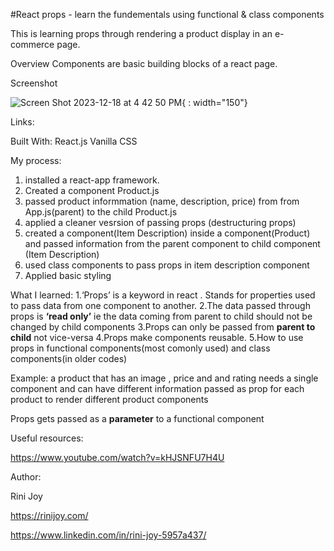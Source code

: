 #React props - learn the fundementals using functional & class components

This is learning props through rendering a product display in an e-commerce page.

Overview
Components are basic building blocks of a react page. 

Screenshot

![Screen Shot 2023-12-18 at 4 42 50 PM](https://github.com/RiniJ7/React-props/assets/125235432/7302c55d-ba38-44ba-82b4-00e7325f3d42){ : width="150"}

Links:

Built With:
React.js
Vanilla CSS

My process:
1. installed a react-app framework.
2. Created a component Product.js
3. passed product informmation (name, description, price) from from App.js(parent) to the child Product.js
4. applied a cleaner vesrsion of passing props (destructuring props)
5. created a component(Item Description) inside a component(Product) and passed information from the parent component to child component (Item Description)
6. used class components to pass props in item description component
7. Applied basic styling

What I learned:
1.‘Props’ is a keyword in react . Stands for properties used to pass data from one component to another. 
2.The data passed through props is **‘read only’** ie the data coming from parent to child should not be changed by child components
3.Props can only be passed from **parent to child** not vice-versa
4.Props make components reusable.
5.How to use props in functional components(most comonly used) and class components(in older codes)

Example: a product that has an image ,  price and and rating needs a single component and can have different information passed as prop for each product  to render different product components

Props gets passed as a **parameter** to a functional component


Useful resources:

https://www.youtube.com/watch?v=kHJSNFU7H4U


Author:

Rini Joy

https://rinijoy.com/

https://www.linkedin.com/in/rini-joy-5957a437/

